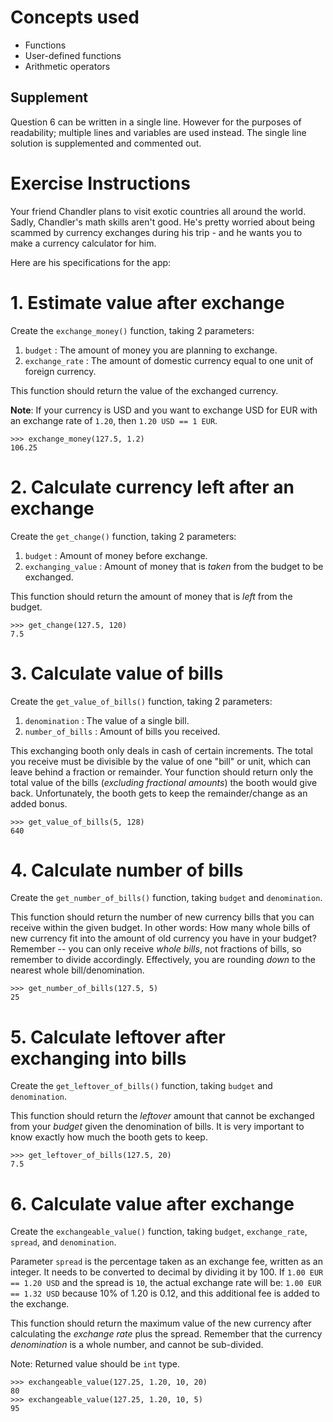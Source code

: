 # Concepts used
- Functions
- User-defined functions
- Arithmetic operators

## Supplement
Question 6 can be written in a single line. 
However for the purposes of readability; multiple lines and variables are used instead.
The single line solution is supplemented and commented out.

# Exercise Instructions
Your friend Chandler plans to visit exotic countries all around the world. Sadly, Chandler's math skills aren't good. He's pretty worried about being scammed by currency exchanges during his trip - and he wants you to make a currency calculator for him. 

Here are his specifications for the app:

# 1. Estimate value after exchange
Create the `exchange_money()` function, taking 2 parameters:

1. `budget` : The amount of money you are planning to exchange.
2. `exchange_rate` : The amount of domestic currency equal to one unit of foreign currency.

This function should return the value of the exchanged currency.

**Note**: If your currency is USD and you want to exchange USD for EUR with an exchange rate of `1.20`, then `1.20 USD == 1 EUR`.
```
>>> exchange_money(127.5, 1.2)
106.25
```

# 2. Calculate currency left after an exchange
Create the `get_change()` function, taking 2 parameters:

1. `budget` : Amount of money before exchange.
2. `exchanging_value` : Amount of money that is *taken* from the budget to be exchanged.

This function should return the amount of money that is *left* from the budget.
```
>>> get_change(127.5, 120)
7.5
```

# 3. Calculate value of bills
Create the `get_value_of_bills()` function, taking 2 parameters:

1. `denomination` : The value of a single bill.
2. `number_of_bills` : Amount of bills you received.

This exchanging booth only deals in cash of certain increments. The total you receive must be divisible by the value of one "bill" or unit, which can leave behind a fraction or remainder. Your function should return only the total value of the bills (*excluding fractional amounts*) the booth would give back. Unfortunately, the booth gets to keep the remainder/change as an added bonus.
```
>>> get_value_of_bills(5, 128)
640
```

# 4. Calculate number of bills
Create the `get_number_of_bills()` function, taking `budget` and `denomination`.

This function should return the number of new currency bills that you can receive within the given budget. In other words: How many whole bills of new currency fit into the amount of old currency you have in your budget? Remember -- you can only receive *whole bills*, not fractions of bills, so remember to divide accordingly. Effectively, you are rounding *down* to the nearest whole bill/denomination.
```
>>> get_number_of_bills(127.5, 5)
25
```

# 5. Calculate leftover after exchanging into bills
Create the `get_leftover_of_bills()` function, taking `budget` and `denomination`.

This function should return the *leftover* amount that cannot be exchanged from your *budget* given the denomination of bills. It is very important to know exactly how much the booth gets to keep.
```
>>> get_leftover_of_bills(127.5, 20)
7.5
```

# 6. Calculate value after exchange
Create the `exchangeable_value()` function, taking `budget`, `exchange_rate`, `spread`, and `denomination`.

Parameter `spread` is the percentage taken as an exchange fee, written as an integer. It needs to be converted to decimal by dividing it by 100. If `1.00 EUR == 1.20 USD` and the spread is `10`, the actual exchange rate will be: `1.00 EUR == 1.32 USD` because 10% of 1.20 is 0.12, and this additional fee is added to the exchange.

This function should return the maximum value of the new currency after calculating the *exchange rate* plus the spread. Remember that the currency *denomination* is a whole number, and cannot be sub-divided.

Note: Returned value should be `int` type.
```
>>> exchangeable_value(127.25, 1.20, 10, 20)
80
>>> exchangeable_value(127.25, 1.20, 10, 5)
95
```